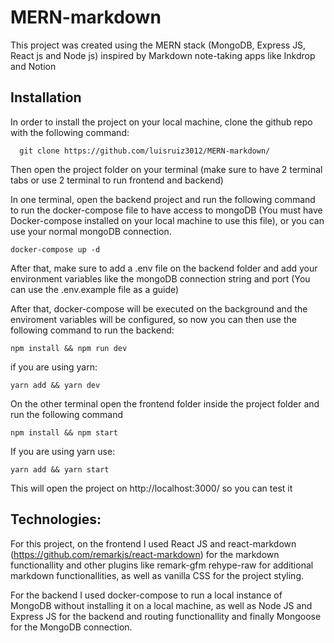 # MERN-markdown
This project was created using the MERN stack (MongoDB, Express JS, React js and Node js) inspired by Markdown note-taking apps like Inkdrop and Notion


## Installation

In order to install the project on your local machine, clone the github repo with the following command:

```
  git clone https://github.com/luisruiz3012/MERN-markdown/
```

Then open the project folder on your terminal (make sure to have 2 terminal tabs or use 2 terminal to run frontend and backend)


In one terminal, open the backend project and run the following command to run the docker-compose file to have access to mongoDB (You must have Docker-compose installed on your local machine to use this file), or you can use your normal mongoDB connection.

```
docker-compose up -d
```

After that, make sure to add a .env file on the backend folder and add your environment variables like the mongoDB connection string and port (You can use the .env.example file as a guide)

After that, docker-compose will be executed on the background and the enviroment variables will be configured, so now you can then use the following command to run the backend:

```
npm install && npm run dev
```

if you are using yarn:

```
yarn add && yarn dev
```


On the other terminal open the frontend folder inside the project folder and run the following command

```
npm install && npm start
```

If you are using yarn use:

```
yarn add && yarn start
```

This will open the project on http://localhost:3000/ so you can test it



## Technologies:

For this project, on the frontend I used React JS and react-markdown (https://github.com/remarkjs/react-markdown) for the markdown functionallity and other plugins like remark-gfm rehype-raw for additional markdown functionallities, as well as vanilla CSS for the project styling.

For the backend I used docker-compose to run a local instance of MongoDB without installing it on a local machine, as well as Node JS and Express JS for the backend and routing functionallity and finally Mongoose for the MongoDB connection.
